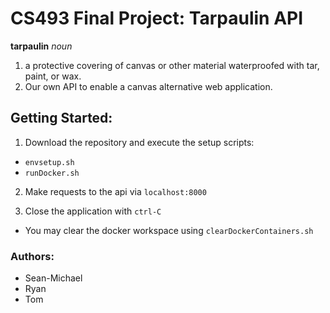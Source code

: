 # CS493 Final Project: Tarpaulin API 
**tarpaulin**
*noun*
1. a protective covering of canvas or other material waterproofed with tar, paint, or wax.
2. Our own API to enable a canvas alternative web application. 

## Getting Started:
1. Download the repository and execute the setup scripts:
* `envsetup.sh`
* `runDocker.sh`

2. Make requests to the api via `localhost:8000`

3. Close the application with `ctrl-C`
* You may clear the docker workspace using `clearDockerContainers.sh` 

### Authors:
* Sean-Michael 
* Ryan 
* Tom
